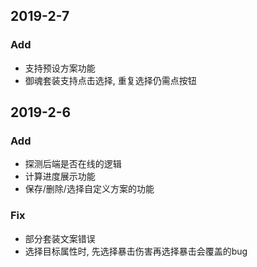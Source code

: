 ## 2019-2-7
### Add
- 支持预设方案功能
- 御魂套装支持点击选择, 重复选择仍需点按钮


## 2019-2-6
### Add
- 探测后端是否在线的逻辑
- 计算进度展示功能
- 保存/删除/选择自定义方案的功能
### Fix
- 部分套装文案错误
- 选择目标属性时, 先选择暴击伤害再选择暴击会覆盖的bug

